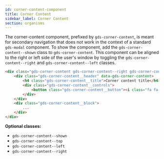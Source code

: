 ```yaml
---
id: corner-content-component
title: Corner Content
sidebar_label: Corner Content
section: organisms
---
```


The corner-content component, prefixed by `gds-corner-content`, is meant for secondary navigation that does not work in the context of a standard `gds-modal` component. To show the component, add the `gds-corner-content--shown` class to `gds-corner-content`. This component can be aligned to the right or left side of the user's window by toggling the `gds-corner-content--right` and `gds-corner-content--left` classes.

```html
<div class="gds-corner-content gds-corner-content--right gds-corner-content--shown">
    <div class="gds-corner-content__header" data-gds-corner-content>
        <h4 class="gds-corner-content__title">Corner content title</h4>
        <div class="gds-corner-content__controls">
            <button class="gds-corner-content__button"><i class="fa fa-arrows-v"></i></button>
        </div>
    </div>
    <div class="gds-corner-content__block">
        ...
    </div>
</div>
```

__Optional classes:__

- `gds-corner-content--shown`
- `gds-corner-content--top`
- `gds-corner-content--left`
- `gds-corner-content--right`
